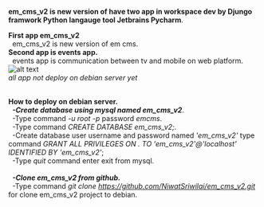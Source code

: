 
__em_cms_v2 is new version of have two app in workspace dev by Djungo framwork Python langauge tool Jetbrains Pycharm__. <br/>

__First app em_cms_v2__<br/>
  &nbsp;  em_cms_v2 is new version of em cms.<br/>
__Second app is events app.__<br/>
  &nbsp;  events app is communication between tv and mobile on web platform.<br/> 
  ![alt text](https://user-images.githubusercontent.com/31529139/54862642-56d53500-4d70-11e9-9cce-2daa09bd6c76.png)<br/>
  *all app not deploy on debian server yet*<br/><br/>
  
  __How to deploy on debian server.__<br/>
  &nbsp;  __*-Create database using mysql named em_cms_v2*__.<br/>
  &nbsp;    -Type command *-u root -p* password *emcms*.<br/>
  &nbsp;    -Type command *CREATE DATABASE em_cms_v2;*.<br/>
  &nbsp;    -Create database user username and password named *'em_cms_v2'*  type command *GRANT ALL PRIVILEGES ON *.* TO 'em_cms_v2'@'localhost' IDENTIFIED BY 'em_cms_v2'*;<br/>
  &nbsp;    -Type *quit* command enter exit from mysql.<br/><br/>
  &nbsp;  __*-Clone em_cms_v2 from github.*__<br/>
  &nbsp;    -Type command *git clone https://github.com/NiwatSriwilai/em_cms_v2.git* for clone em_cms_v2 project to debian.<br/>
  
  

